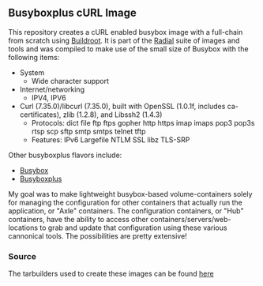 ## Busyboxplus cURL Image

This repository creates a cURL enabled busybox image with a full-chain from
scratch using [Buildroot](http://buildroot.uclibc.org). It is part of the
[Radial](https://github.com/radial) suite of images and tools and was compiled
to make use of the small size of Busybox with the following items:

* System
    * Wide character support
* Internet/networking
    * IPV4, IPV6
* Curl (7.35.0)/libcurl (7.35.0), built with OpenSSL (1.0.1f, includes
  ca-certificates), zlib (1.2.8), and Libssh2 (1.4.3)
    * Protocols: dict file ftp ftps gopher http https imap imaps pop3 pop3s rtsp
      scp sftp smtp smtps telnet tftp 
    * Features: IPv6 Largefile NTLM SSL libz TLS-SRP

Other busyboxplus flavors include:

* [Busybox][bb]
* [Busyboxplus][bbplus]

My goal was to make lightweight busybox-based volume-containers solely for
managing the configuration for other containers that actually run the
application, or "Axle" containers. The configuration containers, or "Hub"
containers, have the ability to access other containers/servers/web-locations to
grab and update that configuration using these various cannonical tools. The
possibilities are pretty extensive!

[bb]: https://index.docker.io/u/radial/busybox
[bbplus]: https://index.docker.io/u/radial/busyboxplus

### Source

The tarbuilders used to create these images can be found [here][repo]

[repo]: https://github.com/radial/core-busyboxplus
